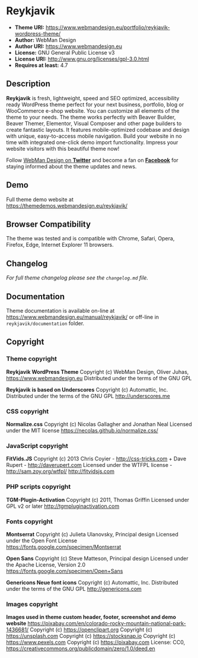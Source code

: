 # Reykjavik

* **Theme URI:**          https://www.webmandesign.eu/portfolio/reykjavik-wordpress-theme/
* **Author:**             WebMan Design
* **Author URI:**         https://www.webmandesign.eu
* **License:**            GNU General Public License v3
* **License URI:**        http://www.gnu.org/licenses/gpl-3.0.html
* **Requires at least:**  4.7


## Description

**Reykjavik** is fresh, lightweight, speed and SEO optimized, accessibility ready WordPress theme perfect for your next business, portfolio, blog or WooCommerce e-shop website. You can customize all elements of the theme to your needs. The theme works perfectly with Beaver Builder, Beaver Themer, Elementor, Visual Composer and other page builders to create fantastic layouts. It features mobile-optimized codebase and design with unique, easy-to-access mobile navigation. Build your website in no time with integrated one-click demo import functionality. Impress your website visitors with this beautiful theme now!

Follow [WebMan Design on **Twitter**](https://twitter.com/webmandesigneu) and become a fan on [**Facebook**](https://www.facebook.com/webmandesigneu) for staying informed about the theme updates and news.


## Demo

Full theme demo website at https://themedemos.webmandesign.eu/reykjavik/


## Browser Compatibility

The theme was tested and is compatible with Chrome, Safari, Opera, Firefox, Edge, Internet Explorer 11 browsers.


## Changelog

*For full theme changelog please see the `changelog.md` file.*


## Documentation

Theme documentation is available on-line at https://www.webmandesign.eu/manual/reykjavik/ or off-line in `reykjavik/documentation` folder.


## Copyright

### Theme copyright

**Reykjavik WordPress Theme**
Copyright (c) WebMan Design, Oliver Juhas, https://www.webmandesign.eu
Distributed under the terms of the GNU GPL

**Reykjavik is based on Underscores**
Copyright (c) Automattic, Inc.
Distributed under the terms of the GNU GPL
http://underscores.me

### CSS copyright

**Normalize.css**
Copyright (c) Nicolas Gallagher and Jonathan Neal
Licensed under the MIT license
https://necolas.github.io/normalize.css/

### JavaScript copyright

**FitVids.JS**
Copyright (c) 2013 Chris Coyier - http://css-tricks.com + Dave Rupert - http://daverupert.com
Licensed under the WTFPL license - http://sam.zoy.org/wtfpl/
http://fitvidsjs.com

### PHP scripts copyright

**TGM-Plugin-Activation**
Copyright (c) 2011, Thomas Griffin
Licensed under GPL v2 or later
http://tgmpluginactivation.com

### Fonts copyright

**Montserrat**
Copyright (c) Julieta Ulanovsky, Principal design
Licensed under the Open Font License
https://fonts.google.com/specimen/Montserrat

**Open Sans**
Copyright (c) Steve Matteson, Principal design
Licensed under the Apache License, Version 2.0
https://fonts.google.com/specimen/Open+Sans

**Genericons Neue font icons**
Copyright (c) Automattic, Inc.
Distributed under the terms of the GNU GPL
http://genericons.com

### Images copyright

**Images used in theme custom header, footer, screenshot and demo website**
https://pixabay.com/en/colorado-rocky-mountain-national-park-1436681/
Copyright (c) https://openclipart.org
Copyright (c) https://unsplash.com
Copyright (c) https://stocksnap.io
Copyright (c) https://www.pexels.com
Copyright (c) https://pixabay.com
License: CC0, https://creativecommons.org/publicdomain/zero/1.0/deed.en
